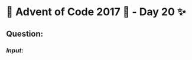 # :christmas_tree: Advent of Code 2017 :christmas_tree: - Day 20 :sparkles:
## Question: 
>
>
>

### *Input:*

>
>
>